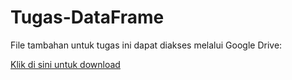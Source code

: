 # Tugas-DataFrame

File tambahan untuk tugas ini dapat diakses melalui Google Drive:

[Klik di sini untuk download]([https://drive.google.com/file/d/ID_FILE/view?usp=sharing](https://drive.google.com/file/d/1CaPDfbOhsH9amkSJf14XhcYm-ucCP4yB/view?usp=sharing))
